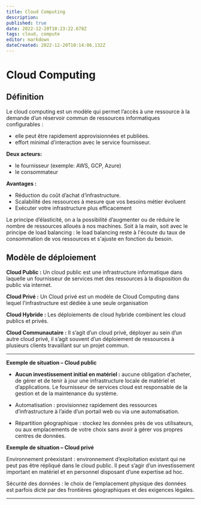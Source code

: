 ```yaml
---
title: Cloud Computing
description: 
published: true
date: 2022-12-20T10:23:22.678Z
tags: cloud, compute
editor: markdown
dateCreated: 2022-12-20T10:14:06.132Z
---
```


# Cloud Computing
## Définition

Le cloud computing est un modèle qui permet l’accès à une ressource à la demande d’un réservoir commun de ressources informatiques configurables : 

- elle peut être rapidement approvisionnées et publiées.
- effort minimal d’interaction avec le service fournisseur.

**Deux acteurs:**
- le fournisseur (exemple: AWS, GCP, Azure)
- le consommateur

**Avantages :**

- Réduction du coût d’achat d’infrastructure.
- Scalabilité des ressources à mesure que vos besoins métier évoluent
- Exécuter votre infrastructure plus efficacement

Le principe d’élasticité, on a la possibilité d’augmenter ou de réduire le nombre de ressources alloués à nos machines. 
Soit à la main, soit avec le principe de load balancing : le load balancing reste à l'écoute du taux de consommation de vos ressources et s'ajuste en fonction du besoin.


## Modèle de déploiement

**Cloud Public :** Un cloud public est une infrastructure informatique dans laquelle un fournisseur de services met des ressources à la disposition du public via internet.

**Cloud Privé :** Un Cloud privé est un modèle de Cloud Computing dans lequel l’infrastructure est dédiée à une seule organisation

**Cloud Hybride :** Les déploiements de cloud hybride combinent les cloud publics et privés.

**Cloud Communautaire :** Il s’agit d’un cloud privé, déployer au sein d’un autre cloud privé, il s’agit souvent d’un déploiement de ressources à plusieurs clients travaillant sur un projet commun.


---

**Exemple de situation – Cloud public**

- **Aucun investissement initial en matériel :** aucune obligation d’acheter, de gérer et de tenir à jour une infrastructure locale de matériel et d’applications.
Le fournisseur de services cloud est responsable de la gestion et de la maintenance du système.

- Automatisation : provisionnez rapidement des ressources d’infrastructure à l’aide d’un portail web ou via une automatisation.

- Répartition géographique : stockez les données près de vos utilisateurs, ou aux emplacements de votre choix sans avoir à gérer vos propres centres de données.

**Exemple de situation – Cloud privé**

Environnement préexistant : environnement d’exploitation existant qui ne peut pas être répliqué dans le cloud public. Il peut s’agir d’un investissement important en matériel et en personnel disposant d’une expertise ad hoc.

Sécurité des données : le choix de l’emplacement physique des données est parfois dicté par des frontières géographiques et des exigences légales.


---









